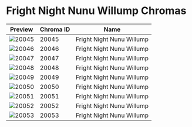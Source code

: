 # Fright Night Nunu Willump Chromas



| Preview | Chroma ID | Name |
|---------|-----------|------|
| ![20045](https://raw.communitydragon.org/latest/plugins/rcp-be-lol-game-data/global/default/v1/champion-chroma-images/20/20045.png) | 20045 | Fright Night Nunu Willump |
| ![20046](https://raw.communitydragon.org/latest/plugins/rcp-be-lol-game-data/global/default/v1/champion-chroma-images/20/20046.png) | 20046 | Fright Night Nunu Willump |
| ![20047](https://raw.communitydragon.org/latest/plugins/rcp-be-lol-game-data/global/default/v1/champion-chroma-images/20/20047.png) | 20047 | Fright Night Nunu Willump |
| ![20048](https://raw.communitydragon.org/latest/plugins/rcp-be-lol-game-data/global/default/v1/champion-chroma-images/20/20048.png) | 20048 | Fright Night Nunu Willump |
| ![20049](https://raw.communitydragon.org/latest/plugins/rcp-be-lol-game-data/global/default/v1/champion-chroma-images/20/20049.png) | 20049 | Fright Night Nunu Willump |
| ![20050](https://raw.communitydragon.org/latest/plugins/rcp-be-lol-game-data/global/default/v1/champion-chroma-images/20/20050.png) | 20050 | Fright Night Nunu Willump |
| ![20051](https://raw.communitydragon.org/latest/plugins/rcp-be-lol-game-data/global/default/v1/champion-chroma-images/20/20051.png) | 20051 | Fright Night Nunu Willump |
| ![20052](https://raw.communitydragon.org/latest/plugins/rcp-be-lol-game-data/global/default/v1/champion-chroma-images/20/20052.png) | 20052 | Fright Night Nunu Willump |
| ![20053](https://raw.communitydragon.org/latest/plugins/rcp-be-lol-game-data/global/default/v1/champion-chroma-images/20/20053.png) | 20053 | Fright Night Nunu Willump |
